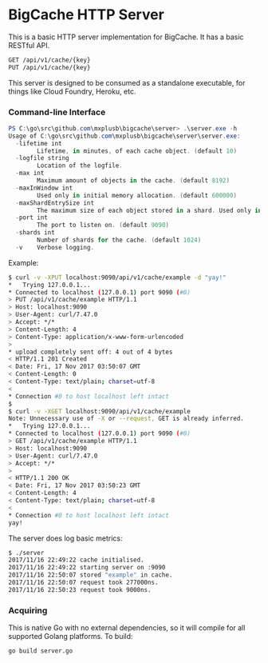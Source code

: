 # BigCache HTTP Server

This is a basic HTTP server implementation for BigCache. It has a basic RESTful API.

```bash
GET /api/v1/cache/{key}
PUT /api/v1/cache/{key}
```

This server is designed to be consumed as a standalone executable, for things like Cloud Foundry, Heroku, etc.

### Command-line Interface

```powershell
PS C:\go\src\github.com\mxplusb\bigcache\server> .\server.exe -h
Usage of C:\go\src\github.com\mxplusb\bigcache\server\server.exe:
  -lifetime int
        Lifetime, in minutes, of each cache object. (default 10)
  -logfile string
        Location of the logfile.
  -max int
        Maximum amount of objects in the cache. (default 8192)
  -maxInWindow int
        Used only in initial memory allocation. (default 600000)
  -maxShardEntrySize int
        The maximum size of each object stored in a shard. Used only in initial memory allocation. (default 500)
  -port int
        The port to listen on. (default 9090)
  -shards int
        Number of shards for the cache. (default 1024)
  -v    Verbose logging.

```

Example:

```bash
$ curl -v -XPUT localhost:9090/api/v1/cache/example -d "yay!"
*   Trying 127.0.0.1...
* Connected to localhost (127.0.0.1) port 9090 (#0)
> PUT /api/v1/cache/example HTTP/1.1
> Host: localhost:9090
> User-Agent: curl/7.47.0
> Accept: */*
> Content-Length: 4
> Content-Type: application/x-www-form-urlencoded
>
* upload completely sent off: 4 out of 4 bytes
< HTTP/1.1 201 Created
< Date: Fri, 17 Nov 2017 03:50:07 GMT
< Content-Length: 0
< Content-Type: text/plain; charset=utf-8
<
* Connection #0 to host localhost left intact
$ 
$ curl -v -XGET localhost:9090/api/v1/cache/example
Note: Unnecessary use of -X or --request, GET is already inferred.
*   Trying 127.0.0.1...
* Connected to localhost (127.0.0.1) port 9090 (#0)
> GET /api/v1/cache/example HTTP/1.1
> Host: localhost:9090
> User-Agent: curl/7.47.0
> Accept: */*
>
< HTTP/1.1 200 OK
< Date: Fri, 17 Nov 2017 03:50:23 GMT
< Content-Length: 4
< Content-Type: text/plain; charset=utf-8
<
* Connection #0 to host localhost left intact
yay!
```

The server does log basic metrics:

```bash
$ ./server
2017/11/16 22:49:22 cache initialised.
2017/11/16 22:49:22 starting server on :9090
2017/11/16 22:50:07 stored "example" in cache.
2017/11/16 22:50:07 request took 277000ns.
2017/11/16 22:50:23 request took 9000ns.
```

### Acquiring

This is native Go with no external dependencies, so it will compile for all supported Golang platforms. To build:

```bash
go build server.go
```